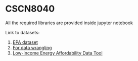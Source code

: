 # CSCN8040

All the required libraries are provided inside jupyter notebook

Link to datasets:

1. [EPA dataset](https://www.epa.gov/outdoor-air-quality-data/download-daily-data)
2. [For data wrangling](https://www.eia.gov/consumption/residential/data/2020/#fueluses)
3. [Low-income Energy Affordability Data Tool](https://lead.openei.org/)
